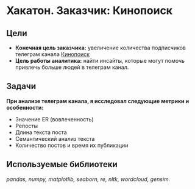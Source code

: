 # Хакатон. Заказчик: Кинопоиск

## Цели

- **Конечная цель заказчика:** увеличение количества подписчиков телеграм канала [Кинопоиск](https://https://t.me/kinopoisk)
- **Цель работы аналитика:** найти инсайты, которые могут помочь привлечь больше людей в телеграм канал.

## Задачи

**При анализе телеграм канала, я исследовал следующие метрики и особенности:**

- Значение ER (вовлеченность)
- Репосты
- Длина текста поста
- Семантический анализ текста
- Количество постов и время их публикации


## Используемые библиотеки
*pandas, numpy, matplotlib, seaborn, re, nltk, wordcloud, gensim.*
